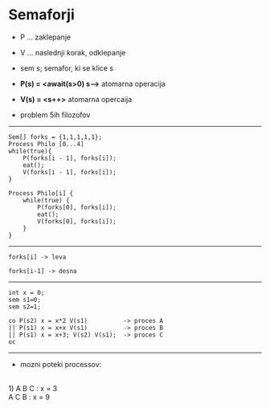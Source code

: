 # Semaforji

* P  ... zaklepanje
* V  ... naslednji korak, odklepanje

* sem s;    semafor, ki se klice s

* **P(s) = <await(s>0) s-->** atomarna operacija
* **V(s) = <s++>** atomarna opercaija

* problem 5ih filozofov

---

    Sem[] forks = {1,1,1,1,1};
    Process Philo [0...4]
    while(true){
        P(forks[i - 1], forks[i]);
        eat();
        V(forks[i - 1], forks[i]);
    }

    Process Philo[i] {
        while(true) {
            P(forks[0], forks[i]);
            eat();
            V(forks[0], forks[i]);
        }
    }

---

    forks[i] -> leva

    forks[i-1] -> desna

---

    int x = 0;
    sem s1=0;
    sem s2=1;
    
    co P(s2) x = x*2 V(s1)          -> proces A
    || P(s1) x = x+x V(s1)          -> proces B
    || P(s1) x = x+3; V(s2) V(s1);  -> proces C
    oc 

---

* mozni poteki processov:
<br>
    1) A B C : x = 3
    <br>
       A C B : x = 9